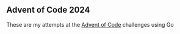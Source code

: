 ## Advent of Code 2024
These are my attempts at the [Advent of Code](https://adventofcode.com/2024) challenges using Go
